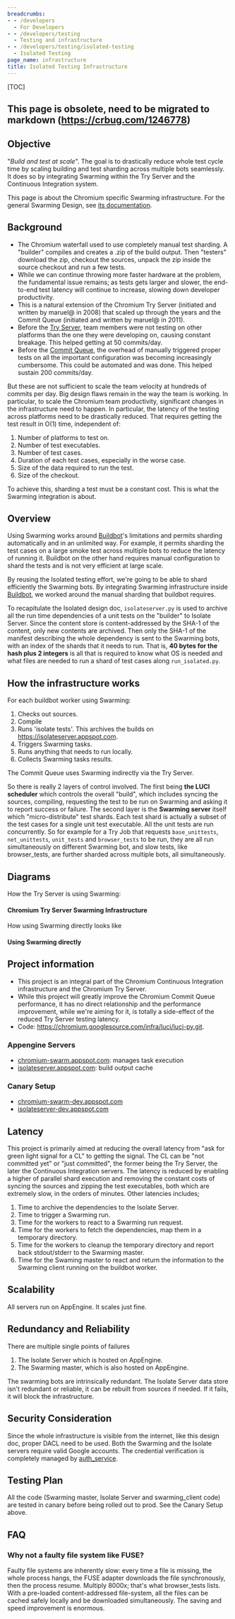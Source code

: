 ```yaml
---
breadcrumbs:
- - /developers
  - For Developers
- - /developers/testing
  - Testing and infrastructure
- - /developers/testing/isolated-testing
  - Isolated Testing
page_name: infrastructure
title: Isolated Testing Infrastructure
---
```


[TOC]

## This page is obsolete, need to be migrated to markdown (https://crbug.com/1246778)

## Objective

"*Build and test at scale*". The goal is to drastically reduce whole test cycle
time by scaling building and test sharding across multiple bots seamlessly. It
does so by integrating Swarming within the Try Server and the Continuous
Integration system.

This page is about the Chromium specific Swarming infrastructure. For the
general Swarming Design, see [its
documentation](https://chromium.googlesource.com/infra/luci/luci-py/+/master/appengine/swarming/doc/Design.md).

## Background

*   The Chromium waterfall used to use completely manual test sharding.
            A "builder" compiles and creates a .zip of the build output. Then
            "testers" download the zip, checkout the sources, unpack the zip
            inside the source checkout and run a few tests.
*   While we can continue throwing more faster hardware at the problem,
            the fundamental issue remains; as tests gets larger and slower, the
            end-to-end test latency will continue to increase, slowing down
            developer productivity.
*   This is a natural extension of the Chromium Try Server (initiated
            and written by maruel@ in 2008) that scaled up through the years and
            the Commit Queue (initiated and written by maruel@ in 2011).
*   Before the [Try Server](/system/errors/NodeNotFound), team members
            were not testing on other platforms than the one they were
            developing on, causing constant breakage. This helped getting at 50
            commits/day.
*   Before the [Commit Queue](/developers/testing/commit-queue/design),
            the overhead of manually triggered proper tests on all the important
            configuration was becoming increasingly cumbersome. This could be
            automated and was done. This helped sustain 200 commits/day.

But these are not sufficient to scale the team velocity at hundreds of commits
per day. Big design flaws remain in the way the team is working. In particular,
to scale the Chromium team productivity, significant changes in the
infrastructure need to happen. In particular, the latency of the testing across
platforms need to be drastically reduced. That requires getting the test result
in O(1) time, independent of:

1.  Number of platforms to test on.
2.  Number of test executables.
3.  Number of test cases.
4.  Duration of each test cases, especially in the worse case.
5.  Size of the data required to run the test.
6.  Size of the checkout.

To achieve this, sharding a test must be a constant cost. This is what the
Swarming integration is about.

## Overview

Using Swarming works around [Buildbot](http://buildbot.net/)'s limitations and
permits sharding automatically and in an unlimited way. For example, it permits
sharding the test cases on a large smoke test across multiple bots to reduce the
latency of running it. Buildbot on the other hand requires manual configuration
to shard the tests and is not very efficient at large scale.

By reusing the Isolated testing effort, we're going to be able to shard
efficiently the Swarming bots. By integrating Swarming infrastructure inside
[Buildbot](http://buildbot.net/), we worked around the manual sharding that
buildbot requires.

To recapitulate the Isolated design doc, `isolateserver.py` is used to archive
all the run time dependencies of a unit tests on the "builder" to Isolate
Server. Since the content store is content-addressed by the SHA-1 of the
content, only new contents are archived. Then only the SHA-1 of the manifest
describing the whole dependency is sent to the Swarming bots, with an index of
the shards that it needs to run. That is, **40 bytes for the hash plus 2
integers** is all that is required to know what OS is needed and what files are
needed to run a shard of test cases along `run_isolated.py`.

## How the infrastructure works

For each buildbot worker using Swarming:

1.  Checks out sources.
2.  Compile
3.  Runs 'isolate tests'. This archives the builds on
            <https://isolateserver.appspot.com>.
4.  Triggers Swarming tasks.
5.  Runs anything that needs to run locally.
6.  Collects Swarming tasks results.

The Commit Queue uses Swarming indirectly via the Try Server.

So there is really 2 layers of control involved. The first being **the LUCI
scheduler** which controls the overall "build", which includes syncing the
sources, compiling, requesting the test to be run on Swarming and asking it to
report success or failure. The second layer is the **Swarming server** itself
which "micro-distribute" test shards. Each test shard is actually a subset of
the test cases for a single unit test executable. All the unit tests are run
concurrently. So for example for a Try Job that requests `base_unittests`,
`net_unittests`, `unit_tests` and `browser_tests` to be run, they are all run
simultaneously on different Swarming bot, and slow tests, like browser_tests,
are further sharded across multiple bots, all simultaneously.

## Diagrams

How the Try Server is using Swarming:

#### Chromium Try Server Swarming Infrastructure

How using Swarming directly looks like

#### Using Swarming directly

## Project information

*   This project is an integral part of the Chromium Continuous
            Integration infrastructure and the Chromium Try Server.
*   While this project will greatly improve the Chromium Commit Queue
            performance, it has no direct relationship and the performance
            improvement, while we're aiming for it, is totally a side-effect of
            the reduced Try Server testing latency.
*   Code: <https://chromium.googlesource.com/infra/luci/luci-py.git>.

### Appengine Servers

*   [chromium-swarm.appspot.com](https://chromium-swarm.appspot.com):
            manages task execution
*   [isolateserver.appspot.com](https://isolateserver.appspot.com/):
            build output cache

### Canary Setup

*   [chromium-swarm-dev.appspot.com](https://chromium-swarm-dev.appspot.com)
*   [isolateserver-dev.appspot.com](https://isolateserver-dev.appspot.com)

## Latency

This project is primarily aimed at reducing the overall latency from "ask for
green light signal for a CL" to getting the signal. The CL can be "not committed
yet" or "just committed", the former being the Try Server, the later the
Continuous Integration servers. The latency is reduced by enabling a higher of
parallel shard execution and removing the constant costs of syncing the sources
and zipping the test executables, both which are extremely slow, in the orders
of minutes.
Other latencies includes;

1.  Time to archive the dependencies to the Isolate Server.
2.  Time to trigger a Swarming run.
3.  Time for the workers to react to a Swarming run request.
4.  Time for the workers to fetch the dependencies, map them in a
            temporary directory.
5.  Time for the workers to cleanup the temporary directory and report
            back stdout/stderr to the Swarming master.
6.  Time for the Swaming master to react and return the information to
            the Swarming client running on the buildbot worker.

## Scalability

All servers run on AppEngine. It scales just fine.

## Redundancy and Reliability

There are multiple single points of failures

1.  The Isolate Server which is hosted on AppEngine.
2.  The Swarming master, which is also hosted on AppEngine.

The swarming bots are intrinsically redundant. The Isolate Server data store
isn't redundant or reliable, it can be rebuilt from sources if needed. If it
fails, it will block the infrastructure.

## Security Consideration

Since the whole infrastructure is visible from the internet, like this design
doc, proper DACL need to be used. Both the Swarming and the Isolate servers
require valid Google accounts. The credential verification is completely managed
by
[auth_service](https://github.com/luci/luci-py/tree/master/appengine/auth_service).

## Testing Plan

All the code (Swarming master, Isolate Server and swarming_client code) are
tested in canary before being rolled out to prod. See the Canary Setup above.

## FAQ

### Why not a faulty file system like FUSE?

Faulty file systems are inherently slow: every time a file is missing, the whole
process hangs, the FUSE adapter downloads the file synchronously, then the
process resume. Multiply 8000x; that's what browser_tests lists. With a
pre-loaded content-addressed file-system, all the files can be cached safely
locally and be downloaded simultaneously. The saving and speed improvement is
enormous.